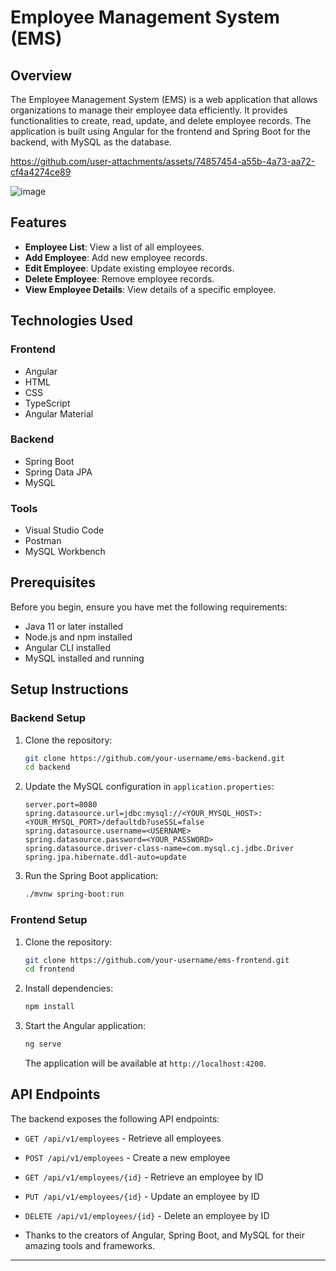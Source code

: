 

# Employee Management System (EMS)

## Overview

The Employee Management System (EMS) is a web application that allows organizations to manage their employee data efficiently. It provides functionalities to create, read, update, and delete employee records. The application is built using Angular for the frontend and Spring Boot for the backend, with MySQL as the database.

https://github.com/user-attachments/assets/74857454-a55b-4a73-aa72-cf4a4274ce89

![image](https://github.com/user-attachments/assets/c4dbd0e5-c3e8-42b2-8b8a-6f78658f6bb6)

## Features

- **Employee List**: View a list of all employees.
- **Add Employee**: Add new employee records.
- **Edit Employee**: Update existing employee records.
- **Delete Employee**: Remove employee records.
- **View Employee Details**: View details of a specific employee.

## Technologies Used

### Frontend

- Angular
- HTML
- CSS
- TypeScript
- Angular Material

### Backend

- Spring Boot
- Spring Data JPA
- MySQL

### Tools

- Visual Studio Code
- Postman
- MySQL Workbench

## Prerequisites

Before you begin, ensure you have met the following requirements:

- Java 11 or later installed
- Node.js and npm installed
- Angular CLI installed
- MySQL installed and running

## Setup Instructions

### Backend Setup

1. Clone the repository:

    ```bash
    git clone https://github.com/your-username/ems-backend.git
    cd backend
    ```

2. Update the MySQL configuration in `application.properties`:

    ```properties
    server.port=8080
    spring.datasource.url=jdbc:mysql://<YOUR_MYSQL_HOST>:<YOUR_MYSQL_PORT>/defaultdb?useSSL=false
    spring.datasource.username=<USERNAME>
    spring.datasource.password=<YOUR_PASSWORD>
    spring.datasource.driver-class-name=com.mysql.cj.jdbc.Driver
    spring.jpa.hibernate.ddl-auto=update
    ```

3. Run the Spring Boot application:

    ```bash
    ./mvnw spring-boot:run
    ```

### Frontend Setup

1. Clone the repository:

    ```bash
    git clone https://github.com/your-username/ems-frontend.git
    cd frontend
    ```

2. Install dependencies:

    ```bash
    npm install
    ```

3. Start the Angular application:

    ```bash
    ng serve
    ```

    The application will be available at `http://localhost:4200`.


## API Endpoints

The backend exposes the following API endpoints:

- `GET /api/v1/employees` - Retrieve all employees
- `POST /api/v1/employees` - Create a new employee
- `GET /api/v1/employees/{id}` - Retrieve an employee by ID
- `PUT /api/v1/employees/{id}` - Update an employee by ID
- `DELETE /api/v1/employees/{id}` - Delete an employee by ID

- Thanks to the creators of Angular, Spring Boot, and MySQL for their amazing tools and frameworks.

---


